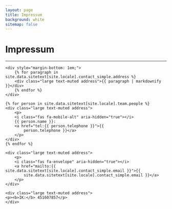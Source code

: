 ```yaml
---
layout: page
title: Impressum
background: white
sitemap: false
---
```


# Impressum

--- 

<div class="row">
    <div class="col-lg-8 mx-auto text-left">

    <div style="margin-bottom: 1em;">
        {% for paragraph in site.data.sitetext[site.locale].contact_simple.address %}
        <div class="large text-muted address">{{ paragraph | markdownify }}</div>
        {% endfor %}
    </div>

    {% for person in site.data.sitetext[site.locale].team.people %}
    <div class="large text-muted address">
        <p>
        <i class="fas fa-mobile-alt" aria-hidden="true"></i>
        {{ person.name }}:
        <a href="tel:{{ person.telephone }}">{{
            person.telephone }}</a>
        </p>
    </div>
    {% endfor %}

    <div class="large text-muted address">
        <p>
        <i class="fas fa-envelope" aria-hidden="true"></i>
        <a href="mailto:{{ site.data.sitetext[site.locale].contact_simple.email }}">{{
            site.data.sitetext[site.locale].contact_simple.email }}</a>
        </p>
    </div>

    <div class="large text-muted address">
    <p><b>IK:</b> 451607857</p>
    </div>    
</div>

